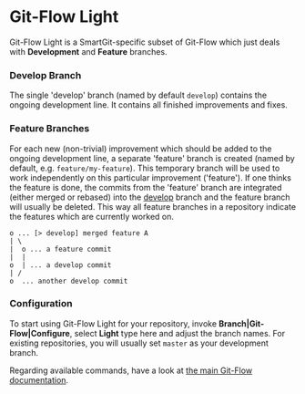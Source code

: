 # Git-Flow Light

Git-Flow Light is a SmartGit-specific subset of Git-Flow which just deals with **Development** and **Feature** branches.

### Develop Branch

The single 'develop' branch (named by default `develop`) contains the ongoing development line. It contains all finished improvements and fixes.

### Feature Branches

For each new (non-trivial) improvement which should be added to the ongoing development line, a separate 'feature' branch is created (named by default, e.g. `feature/my-feature`). This temporary branch will be used to work independently on this particular improvement ('feature'). If one thinks the feature is done, the commits from the 'feature' branch are integrated (either merged or rebased) into the
[develop](#develop-branch) branch and the feature branch will usually be deleted. This way all feature branches in a repository indicate the features which are currently worked on.

``` text
o ... [> develop] merged feature A
| \
|  o ... a feature commit
|  |
o  | ... a develop commit
| /
o  ... another develop commit
```

### Configuration

To start using Git-Flow Light for your repository, invoke
**Branch\|Git-Flow\|Configure**, select **Light** type here and adjust the branch names. For existing repositories, you will usually set `master` as your development branch.

Regarding available commands, have a look at [the main Git-Flow documentation](Git-Flow.md#git-flow-commands).
